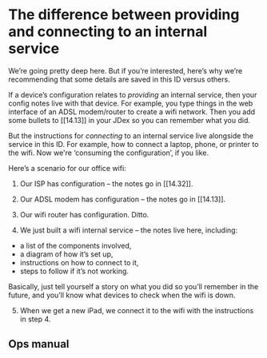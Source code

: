 # The difference between providing and connecting to an internal service

We’re going pretty deep here. But if you’re interested, here’s why we’re recommending that some details are saved in this ID versus others.

If a device’s configuration relates to _providing_ an internal service, then your config notes live with that device. For example, you type things in the web interface of an ADSL modem/router to create a wifi network. Then you add some bullets to [[14.13]] in your JDex so you can remember what you did.

But the instructions for _connecting_ to an internal service live alongside the service in this ID. For example, how to connect a laptop, phone, or printer to the wifi. Now we're ‘consuming the configuration’, if you like.

Here’s a scenario for our office wifi:

1. Our ISP has configuration – the notes go in [[14.32]].

2. Our ADSL modem has configuration – the notes go in [[14.13]].

3. Our wifi router has configuration. Ditto.

4. We just built a wifi internal service – the notes live here, including:

- a list of the components involved,
- a diagram of how it’s set up,
- instructions on how to connect to it,
- steps to follow if it’s not working.

Basically, just tell yourself a story on what you did so you’ll remember in the future, and you’ll know what devices to check when the wifi is down.

5. When we get a new iPad, we connect it to the wifi with the instructions in step 4.

## Ops manual

